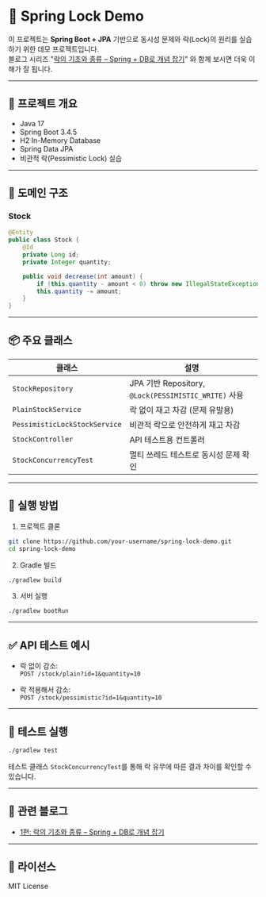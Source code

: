 # 🔐 Spring Lock Demo

이 프로젝트는 **Spring Boot + JPA** 기반으로 동시성 문제와 락(Lock)의 원리를 실습하기 위한 데모 프로젝트입니다.  
블로그 시리즈 "[락의 기초와 종류 – Spring + DB로 개념 잡기]([#](https://velog.io/@valentine117/%EB%9D%BDLock%EC%9D%98-%EA%B8%B0%EC%B4%88%EC%99%80-%EC%A2%85%EB%A5%98-1%EC%9E%A5-Spring-DB%EC%84%A4%EC%A0%95%EA%B3%BC-%EB%B9%84%EA%B4%80%EC%A0%81-%EB%9D%BD-%ED%85%8C%EC%8A%A4%ED%8A%B8))" 와 함께 보시면 더욱 이해가 잘 됩니다.

---

## 📁 프로젝트 개요

- Java 17
- Spring Boot 3.4.5
- H2 In-Memory Database
- Spring Data JPA
- 비관적 락(Pessimistic Lock) 실습

---

## 🧱 도메인 구조

### Stock

```java
@Entity
public class Stock {
    @Id
    private Long id;
    private Integer quantity;

    public void decrease(int amount) {
        if (this.quantity - amount < 0) throw new IllegalStateException("재고 부족");
        this.quantity -= amount;
    }
}
```

---

## 📦 주요 클래스

| 클래스 | 설명 |
|--------|------|
| `StockRepository` | JPA 기반 Repository, `@Lock(PESSIMISTIC_WRITE)` 사용 |
| `PlainStockService` | 락 없이 재고 차감 (문제 유발용) |
| `PessimisticLockStockService` | 비관적 락으로 안전하게 재고 차감 |
| `StockController` | API 테스트용 컨트롤러 |
| `StockConcurrencyTest` | 멀티 쓰레드 테스트로 동시성 문제 확인 |

---

## 🚀 실행 방법

1. 프로젝트 클론

```bash
git clone https://github.com/your-username/spring-lock-demo.git
cd spring-lock-demo
```

2. Gradle 빌드

```bash
./gradlew build
```

3. 서버 실행

```bash
./gradlew bootRun
```

---

## ✅ API 테스트 예시

- 락 없이 감소:  
  `POST /stock/plain?id=1&quantity=10`

- 락 적용해서 감소:  
  `POST /stock/pessimistic?id=1&quantity=10`

---

## 🧪 테스트 실행

```bash
./gradlew test
```

테스트 클래스 `StockConcurrencyTest`를 통해 락 유무에 따른 결과 차이를 확인할 수 있습니다.

---

## 📝 관련 블로그

- [1편: 락의 기초와 종류 – Spring + DB로 개념 잡기](https://velog.io/@valentine117/%EB%9D%BDLock%EC%9D%98-%EA%B8%B0%EC%B4%88%EC%99%80-%EC%A2%85%EB%A5%98-1%EC%9E%A5-Spring-DB%EC%84%A4%EC%A0%95%EA%B3%BC-%EB%B9%84%EA%B4%80%EC%A0%81-%EB%9D%BD-%ED%85%8C%EC%8A%A4%ED%8A%B8)

---

## 📄 라이선스

MIT License
